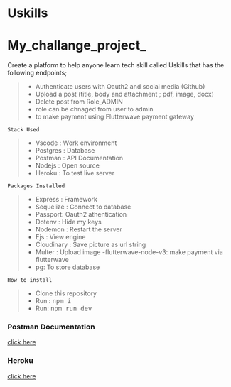 # Uskills
# My_challange_project_
Create a platform to help anyone learn tech skill called Uskills that has the following endpoints;
>- Authenticate users with Oauth2 and social media (Github)
>- Upload a post (title, body and attachment ; pdf, image, docx)
>- Delete post from Role_ADMIN
>- role can be chnaged from user to admin
>- to make payment using Flutterwave payment gateway

````````
Stack Used
```````````
>- Vscode : Work environment
>- Postgres : Database
>- Postman : API Documentation
>- Nodejs : Open source
>- Heroku : To test live server

```````
Packages Installed
````````````
>- Express : Framework
>- Sequelize : Connect to database
>- Passport: Oauth2 athentication
>- Dotenv : Hide my keys
>- Nodemon : Restart the server
>- Ejs : View engine
>- Cloudinary : Save picture as url string
>- Multer : Upload image
>-flutterwave-node-v3: make payment via flutterwave
>- pg: To store database


``````````````
How to install
``````````````
>- Clone this repository
>- Run : <kbd>npm i </kbd>
>- Run: <kbd>npm run dev <kbd>

### Postman Documentation
[click here](https://documenter.getpostman.com/view/22271662/2s83zmM2W1)

### Heroku
[click here](https://uskills.herokuapp.com/)




